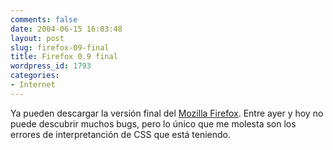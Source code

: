 ```yaml
---
comments: false
date: 2004-06-15 16:03:48
layout: post
slug: firefox-09-final
title: Firefox 0.9 final
wordpress_id: 1793
categories:
- Internet
---
```


Ya pueden descargar la versión final del [Mozilla Firefox](http://www.mozilla.org/products/firefox/). Entre ayer y hoy no puede descubrir muchos bugs, pero lo único que me molesta son los errores de interpretanción de CSS que está teniendo.




 
